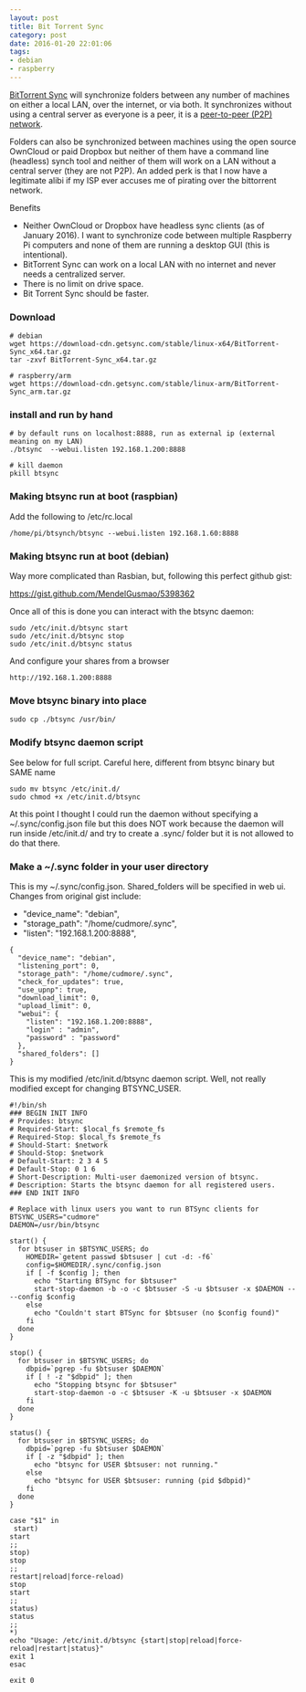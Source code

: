 ```yaml
---
layout: post
title: Bit Torrent Sync
category: post
date: 2016-01-20 22:01:06
tags:
- debian
- raspberry
---
```


[BitTorrent Sync][1] will synchronize folders between any number of machines on either a local LAN, over the internet, or via both. It synchronizes without using a central server as everyone is a peer, it is a [peer-to-peer (P2P) network][2].

Folders can also be synchronized between machines using the open source OwnCloud or paid Dropbox but neither of them have a command line (headless) synch tool and neither of them will work on a LAN without a central server (they are not P2P). An added perk is that I now have a legitimate alibi if my ISP ever accuses me of pirating over the bittorrent network.

Benefits

  - Neither OwnCloud or Dropbox have headless sync clients (as of January 2016). I want to synchronize code between multiple Raspberry Pi computers and none of them are running a desktop GUI (this is intentional).
  - BitTorrent Sync can work on a local LAN with no internet and never needs a centralized server.
  - There is no limit on drive space.
  - Bit Torrent Sync should be faster.

### Download
~~~
# debian
wget https://download-cdn.getsync.com/stable/linux-x64/BitTorrent-Sync_x64.tar.gz
tar -zxvf BitTorrent-Sync_x64.tar.gz

# raspberry/arm
wget https://download-cdn.getsync.com/stable/linux-arm/BitTorrent-Sync_arm.tar.gz
~~~

### install and run by hand

~~~
# by default runs on localhost:8888, run as external ip (external meaning on my LAN)
./btsync  --webui.listen 192.168.1.200:8888

# kill daemon
pkill btsync
~~~

### Making btsync run at boot (raspbian)

Add the following to /etc/rc.local

~~~
/home/pi/btsynch/btsync --webui.listen 192.168.1.60:8888
~~~

### Making btsync run at boot (debian)

Way more complicated than Rasbian, but, following this perfect github gist:

https://gist.github.com/MendelGusmao/5398362

Once all of this is done you can interact with the btsync daemon:

~~~
sudo /etc/init.d/btsync start
sudo /etc/init.d/btsync stop
sudo /etc/init.d/btsync status
~~~

And configure your shares from a browser

~~~
http://192.168.1.200:8888
~~~

### Move btsync binary into place

~~~
sudo cp ./btsync /usr/bin/
~~~

### Modify btsync daemon script

See below for full script. Careful here, different from btsync binary but SAME name

~~~
sudo mv btsync /etc/init.d/
sudo chmod +x /etc/init.d/btsync
~~~

At this point I thought I could run the daemon without specifying a ~/.sync/config.json file but this does NOT work because the daemon will run inside /etc/init.d/ and try to create a .sync/ folder but it is not allowed to do that there.

### Make a ~/.sync folder in your user directory

This is my ~/.sync/config.json. Shared_folders will be specified in web ui. Changes from original gist include:

  - "device_name": "debian",
  - "storage_path": "/home/cudmore/.sync",
  - "listen": "192.168.1.200:8888",

~~~
{
  "device_name": "debian",
  "listening_port": 0,
  "storage_path": "/home/cudmore/.sync",
  "check_for_updates": true, 
  "use_upnp": true,
  "download_limit": 0,                       
  "upload_limit": 0, 
  "webui": {
    "listen": "192.168.1.200:8888",
    "login" : "admin",
    "password" : "password"
  },
  "shared_folders": []
}
~~~

This is my modified /etc/init.d/btsync daemon script. Well, not really modified except for changing BTSYNC_USER.

~~~
#!/bin/sh
### BEGIN INIT INFO
# Provides: btsync
# Required-Start: $local_fs $remote_fs
# Required-Stop: $local_fs $remote_fs
# Should-Start: $network
# Should-Stop: $network
# Default-Start: 2 3 4 5
# Default-Stop: 0 1 6
# Short-Description: Multi-user daemonized version of btsync.
# Description: Starts the btsync daemon for all registered users.
### END INIT INFO

# Replace with linux users you want to run BTSync clients for
BTSYNC_USERS="cudmore"
DAEMON=/usr/bin/btsync

start() {
  for btsuser in $BTSYNC_USERS; do
    HOMEDIR=`getent passwd $btsuser | cut -d: -f6`
    config=$HOMEDIR/.sync/config.json
    if [ -f $config ]; then
      echo "Starting BTSync for $btsuser"
      start-stop-daemon -b -o -c $btsuser -S -u $btsuser -x $DAEMON -- --config $config
    else
      echo "Couldn't start BTSync for $btsuser (no $config found)"
    fi
  done
}

stop() {
  for btsuser in $BTSYNC_USERS; do
    dbpid=`pgrep -fu $btsuser $DAEMON`
    if [ ! -z "$dbpid" ]; then
      echo "Stopping btsync for $btsuser"
      start-stop-daemon -o -c $btsuser -K -u $btsuser -x $DAEMON
    fi
  done
}

status() {
  for btsuser in $BTSYNC_USERS; do
    dbpid=`pgrep -fu $btsuser $DAEMON`
    if [ -z "$dbpid" ]; then
      echo "btsync for USER $btsuser: not running."
    else
      echo "btsync for USER $btsuser: running (pid $dbpid)"
    fi
  done
}

case "$1" in
 start)
start
;;
stop)
stop
;;
restart|reload|force-reload)
stop
start
;;
status)
status
;;
*)
echo "Usage: /etc/init.d/btsync {start|stop|reload|force-reload|restart|status}"
exit 1
esac

exit 0
~~~

[1]: https://www.getsync.com
[2]: https://en.wikipedia.org/wiki/Peer-to-peer
